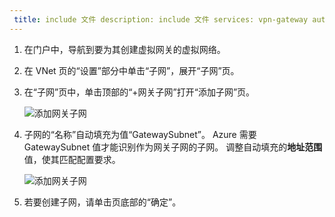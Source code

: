 ```yaml
---
 title: include 文件 description: include 文件 services: vpn-gateway author:WenJason ms.service: vpn-gateway ms.topic: include origin.date:04/04/2018 ms.date:10/01/2018 ms.author: v-jay ms.custom: include file
---
```

1. 在门户中，导航到要为其创建虚拟网关的虚拟网络。
2. 在 VNet 页的“设置”部分中单击“子网”，展开“子网”页。
3. 在“子网”页中，单击顶部的“+网关子网”打开“添加子网”页。

   ![添加网关子网](./media/vpn-gateway-add-gateway-subnet-portal-include/gateway-subnet.png "添加网关子网")
  
4. 子网的“名称”自动填充为值“GatewaySubnet”。 Azure 需要 GatewaySubnet 值才能识别作为网关子网的子网。 调整自动填充的**地址范围**值，使其匹配配置要求。

   ![添加网关子网](./media/vpn-gateway-add-gateway-subnet-portal-include/add-gateway-subnet.png "添加网关子网")
  
5. 若要创建子网，请单击页底部的“确定”。
